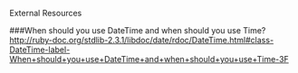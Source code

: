 External Resources

###When should you use DateTime and when should you use Time?
http://ruby-doc.org/stdlib-2.3.1/libdoc/date/rdoc/DateTime.html#class-DateTime-label-When+should+you+use+DateTime+and+when+should+you+use+Time-3F
